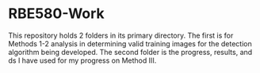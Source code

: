 # RBE580-Work

This repository holds 2 folders in its primary directory. The first is for Methods 1-2 analysis 
in determining valid training images for the detection algorithm being developed. The second 
folder is the progress, results, and ds I have used for my progress on Method III.
